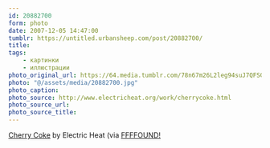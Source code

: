 ```yaml
---
id: 20882700
form: photo
date: 2007-12-05 14:47:00
tumblr: https://untitled.urbansheep.com/post/20882700/
title:
tags:
    - картинки
    - иллюстрации
photo_original_url: https://64.media.tumblr.com/78n67m26L2leg94suJ7QFSG7_640.jpg
photo: "@/assets/media/20882700.jpg"
photo_caption:
photo_source: http://www.electricheat.org/work/cherrycoke.html
photo_source_url:
photo_source_title:
---
```


<p><a href="http://www.electricheat.org/work/cherrycoke.html">Cherry Coke</a> by Electric Heat (via <a href="http://ffffound.com/image/4494774bfd124eb6a7b17b15275bf0f6f3b08aa9"> FFFFOUND!</a></p>

